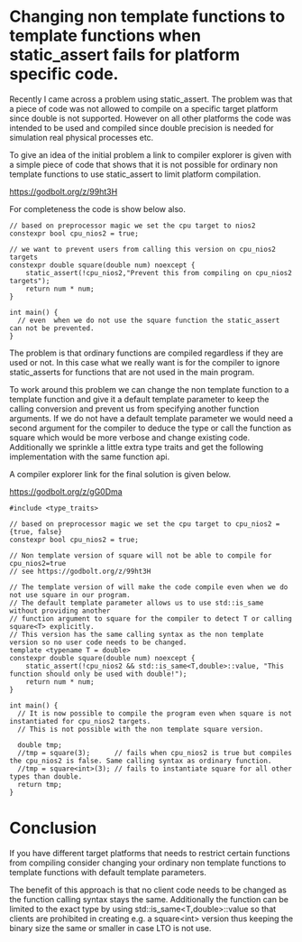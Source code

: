 # Changing non template functions to template functions when static_assert fails for platform specific code. 
Recently I came across a problem using static_assert. 
The problem was that a piece of code was not allowed to compile on a specific target platform since double is not supported. 
However on all other platforms the code was intended to be used and compiled since double precision is needed for simulation 
real physical processes etc.

To give an idea of the initial problem a link to compiler explorer is given with a simple piece of code that shows that it is 
not possible for ordinary non template functions to use static_assert to limit platform compilation.

https://godbolt.org/z/99ht3H

For completeness the code is show below also.
```
// based on preprocessor magic we set the cpu target to nios2
constexpr bool cpu_nios2 = true;

// we want to prevent users from calling this version on cpu_nios2 targets
constexpr double square(double num) noexcept {
    static_assert(!cpu_nios2,"Prevent this from compiling on cpu_nios2 targets");
    return num * num;
}

int main() {
  // even  when we do not use the square function the static_assert can not be prevented.
}
```

The problem is that ordinary functions are compiled regardless if they are used or not.
In this case what we really want is for the compiler to ignore static_asserts for functions that are not used in the main program.

To work around this problem we can change the non template function to a template function and give it a default template parameter
to keep the calling conversion and prevent us from specifying another function arguments. If we do not have a default template parameter 
we would need a second argument for the compiler to deduce the type or call the function as square<T> which would be more verbose and change
existing code.
Additionally we sprinkle a little extra type traits and get the following implementation with the same function api.

A compiler explorer link for the final solution is given below.

https://godbolt.org/z/gG0Dma

```
#include <type_traits>

// based on preprocessor magic we set the cpu target to cpu_nios2 = {true, false}
constexpr bool cpu_nios2 = true;

// Non template version of square will not be able to compile for cpu_nios2=true
// see https://godbolt.org/z/99ht3H

// The template version of will make the code compile even when we do not use square in our program.
// The default template parameter allows us to use std::is_same without providing another 
// function argument to square for the compiler to detect T or calling square<T> explicitly. 
// This version has the same calling syntax as the non template version so no user code needs to be changed.  
template <typename T = double>
constexpr double square(double num) noexcept {
    static_assert(!cpu_nios2 && std::is_same<T,double>::value, "This function should only be used with double!");
    return num * num;
}

int main() {
  // It is now possible to compile the program even when square is not instantiated for cpu_nios2 targets. 
  // This is not possible with the non template square version.
  
  double tmp;
  //tmp = square(3);      // fails when cpu_nios2 is true but compiles the cpu_nios2 is false. Same calling syntax as ordinary function.
  //tmp = square<int>(3); // fails to instantiate square for all other types than double.
  return tmp;
}
```

# Conclusion
If you have different target platforms that needs to restrict certain functions from compiling consider changing your
ordinary non template functions to template functions with default template parameters.

The benefit of this approach is that no client code needs to be changed as the function calling syntax stays the same.
Additionally the function can be limited to the exact type by using std::is_same<T,double>::value so that clients are
prohibited in creating e.g. a square\<int\> version thus keeping the binary size the same or smaller in case LTO is not use.

